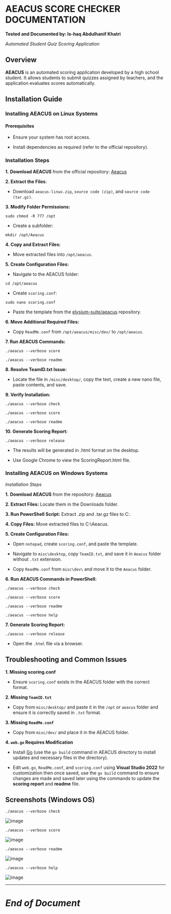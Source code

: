 # AEACUS SCORE CHECKER DOCUMENTATION
**Tested and Documented by: Is-haq Abdulhanif Khatri**

*Automated Student Quiz Scoring Application*

## Overview

**AEACUS** is an automated scoring application developed by a high school student. It allows students to submit quizzes assigned by teachers, and the application evaluates scores automatically.

## Installation Guide

### Installing AEACUS on Linux Systems

#### Prerequisites

- Ensure your system has root access.

- Install dependencies as required (refer to the official repository).

### Installation Steps

**1.** **Download AEACUS** from the official repository: [Aeacus](https://github.com/elysium-suite/aeacus)

**2. Extract the Files**:

- Download `aeacus-linux.zip`, `source code (zip)`, and `source code (tar.gz)`.

**3. Modify Folder Permissions:**

`sudo chmod -R 777 /opt`

- Create a subfolder:

`mkdir /opt/Aeacus`

**4. Copy and Extract Files:**

- Move extracted files into `/opt/aeacus`.

**5. Create Configuration Files:**

- Navigate to the AEACUS folder:

`cd /opt/aeacus`

- Create `scoring.conf`:

`sudo nano scoring.conf`

- Paste the template from the [elysium-suite/aeacus](https://github.com/elysium-suite/aeacus) repository.

**6. Move Additional Required Files:**

- Copy `ReadMe.conf` from `/opt/aeacus/misc/dev/` to `/opt/aeacus`.

**7. Run AEACUS Commands:**
```
./aeacus --verbose score
```
```
./aeacus --verbose readme
```
**8. Resolve TeamID.txt Issue:**

- Locate the file in `/misc/desktop/`, copy the text, create a new nano file, paste contents, and save.

**9. Verify Installation:**
```
./aeacus --verbose check
```
```
./aeacus --verbose score
```
```
./aeacus --verbose readme
```

**10. Generate Scoring Report:**

`./aeacus --verbose release`

- The results will be generated in .html format on the desktop.

- Use Google Chrome to view the ScoringReport.html file.

### Installing AEACUS on Windows Systems

*Installation Steps*

**1.** **Download AEACUS** from the repository: [Aeacus](https://github.com/elysium-suite/aeacus)

**2. Extract Files:** Locate them in the Downloads folder.

**3. Run PowerShell Script:** Extract .zip and .tar.gz files to C:\.

**4. Copy Files:** Move extracted files to C:\Aeacus.

**5. Create Configuration Files:**

- Open `notepad`, create `scoring.conf`, and paste the template.

- Navigate to `misc\desktop`, copy `TeamID.txt`, and save it in `Aeacus` folder without `.txt` extension.

- Copy `ReadMe.conf` from `misc\dev\` and move it to the `Aeacus` folder.

**6. Run AEACUS Commands in PowerShell:**
```
./aeacus --verbose check
```
```
./aeacus --verbose score
```
```
./aeacus --verbose readme
```
```
./aeacus --verbose help
```
**7. Generate Scoring Report:**

`./aeacus --verbose release`

- Open the `.html` file via a browser.

## Troubleshooting and Common Issues

**1. Missing scoring.conf**

- Ensure `scoring.conf` exists in the AEACUS folder with the correct format.

**2. Missing `TeamID.txt`**

- Copy from `misc/desktop/` and paste it in the `/opt` or `aeacus` folder and ensure it is correctly saved in `.txt` format.

**3. Missing `ReadMe.conf`**

- Copy from `misc/dev/` and place it in the AEACUS folder.

**4. `web.go` Requires Modification**

- Install [Go](https://go.dev/dl/) (use the `go build` command in AEACUS directory to install updates and necessary files in the directory).

- Edit `web.go`, `ReadMe.conf`, and `scoring.conf` using **Visual Studio 2022** for customization then once saved, use the `go build` command to ensure changes are made and saved later using the commands to update the **scoring report** and **readme** file.

## Screenshots (Windows OS)
```
./aeacus --verbose check
```
![image](https://github.com/user-attachments/assets/8d4e3193-cbe3-4100-8995-dc369e78a1fb)

```
./aeacus --verbose score
```
![image](https://github.com/user-attachments/assets/8bd45192-2934-4454-b1f0-7d9c80b71089)

```
./aeacus --verbose readme
```
![image](https://github.com/user-attachments/assets/77932ab7-74c8-4079-a0ef-d98e8e6e6f78)

```
./aeacus --verbose help
```
![image](https://github.com/user-attachments/assets/f5c3d7c8-4674-414e-b56b-0cba76c64349)

---
# *End of Document*
